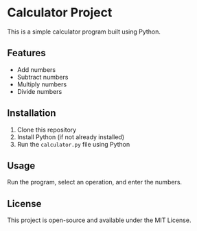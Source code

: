 # Calculator Project

This is a simple calculator program built using Python.

## Features
- Add numbers
- Subtract numbers
- Multiply numbers
- Divide numbers

## Installation
1. Clone this repository
2. Install Python (if not already installed)
3. Run the `calculator.py` file using Python

## Usage
Run the program, select an operation, and enter the numbers.

## License
This project is open-source and available under the MIT License.
